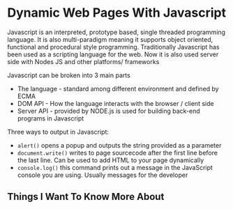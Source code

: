 # Dynamic Web Pages With Javascript

Javascript is an interpreted, prototype based, single threaded programming language. It is also multi-paradigm meaning it supports object oriented, functional and procedural style programming. Traditionally Javascript has been used as a scripting language for the web. Now it is also used server side with Nodes JS and other platforms/ frameworks

Javascript can be broken into 3 main parts

* The language - standard among different environment and defined by ECMA
* DOM API - How the language interacts with the browser / client side
* Server API - provided by NODE.js is used for building back-end programs in Javascript

Three ways to output in Javascript:

* `alert()` opens a popup and outputs the string provided as a parameter
* `document.write()` writes to page sourcecode after the first line before the last line. Can be used to add HTML to your page dynamically
* `console.log()` this command prints out a message in the JavaScript console you are using. Usually messages for the developer

## Things I Want To Know More About
